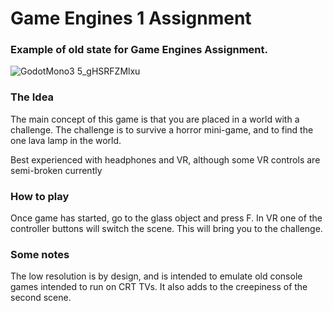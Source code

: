 # Game Engines 1 Assignment

### Example of old state for Game Engines Assignment.
![GodotMono3 5_gHSRFZMlxu](https://user-images.githubusercontent.com/71713484/200984665-34cd51b2-c8a1-4dbf-ac25-251d918d44b2.gif)

### The Idea
The main concept of this game is that you are placed in a world with a challenge. The challenge is to survive a horror mini-game, and to find the one lava lamp in the world.

Best experienced with headphones and VR, although some VR controls are semi-broken currently

### How to play

Once game has started, go to the glass object and press F. In VR one of the controller buttons will switch the scene.
This will bring you to the challenge.

### Some notes
The low resolution is by design, and is intended to emulate old console games intended to run on CRT TVs. It also adds to the creepiness of the second scene.



